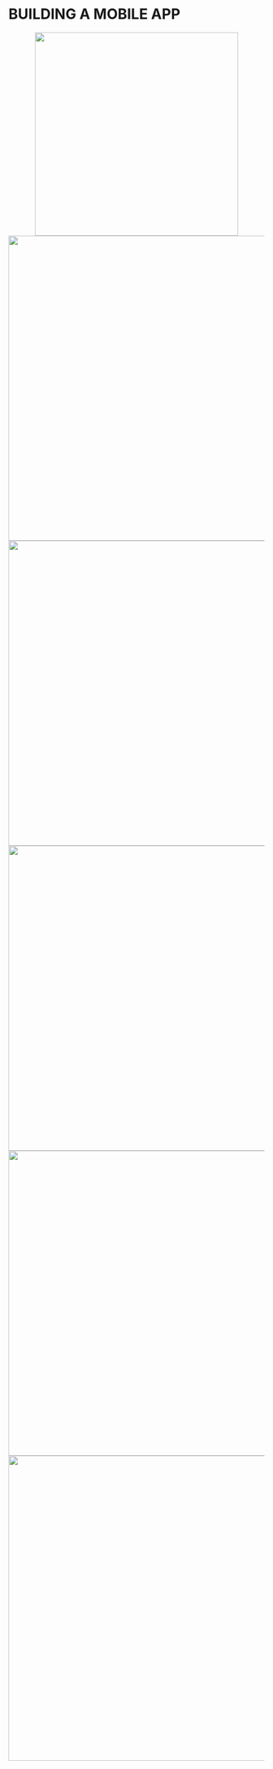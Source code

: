   # BUILDING A MOBILE APP <div align="center">
    


<div align="center">
  
<img src='https://miro.medium.com/max/720/1*V4cV-UpcOn5sJ3hB75vdvA.gif' width="400" height="400">

<img src='https://www.greenwebmedia.com/mobile-application-uk/images/mobile-app-tab2.gif' width="800" height="600">
<img src='https://www.apple.com/newsroom/images/product/app-store/Apple_App_Store_10th_anniversary_07102018_big.gif.large.gif' width="800" height="600">
<img src='https://theacemakers.com/wp-content/uploads/2020/05/Mobile-Application-page.gif' width="800" height="600">
<img src='https://cdn.dribbble.com/users/148670/screenshots/5917260/hydration-app.gif' width="800" height="600">
<img src='https://waterapp.in/wp-content/uploads/2021/05/Home-Pg-Block-Dgm-Gif.gif'width"800" height="600">

